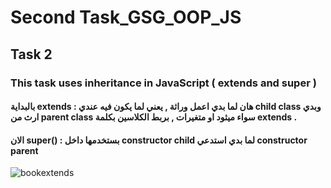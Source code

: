 # Second Task_GSG_OOP_JS
## Task 2
### This task uses inheritance in JavaScript ( extends and super )
#### بالبداية extends : هان لما بدي اعمل وراثة , يعني لما يكون فيه عندي child class وبدي ارث من parent class سواء ميثود او متغيرات , بربط الكلاسين بكلمة extends .
#### الان super() : بستخدمها داخل constructor child لما بدي استدعي constructor parent
![bookextends](https://github.com/user-attachments/assets/8d94c8f9-99d5-46a1-92e3-c5f827c83c22)
